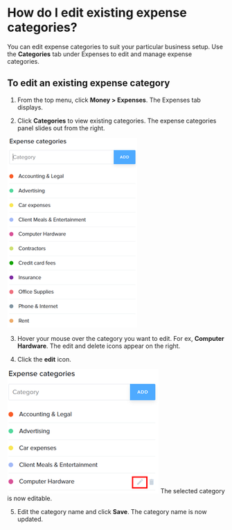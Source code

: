# How do I edit existing expense categories?

You can edit expense categories to suit your particular business setup. 
Use the **Categories** tab under Expenses to edit and manage expense categories.

## To edit an existing expense category

1. From the top menu, click **Money > Expenses**.
 The Expenses tab displays.

2. Click **Categories** to view existing categories. 
 The expense categories panel slides out from the right.
 
 ![](/assets/Exp_cats.png)

3. Hover your mouse over the category you want to edit. For ex, **Computer Hardware**. 
 The edit and delete icons appear on the right.
 
4. Click the **edit** icon. 
 
 ![](/assets/edit_cats.png) 
  The selected category is now editable.
  
5. Edit the category name and click **Save**. 
The category name is now updated.
  